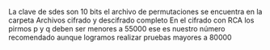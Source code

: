 La clave de sdes son 10 bits el archivo de permutaciones se encuentra en la carpeta Archivos cifrado y descifrado completo
En el cifrado con RCA los pirmos p y q deben ser menores a 55000 ese es nuestro número recomendado aunque logramos realizar pruebas mayores a 80000
